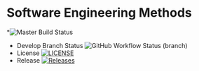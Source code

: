 # Software Engineering Methods
*![Master Build Status](https://img.shields.io/github/actions/workflow/status/40779661AnnMinNyo/sem/main.yml?branch=main&style=flat-square)

* Develop Branch Status ![GitHub Workflow Status (branch)](https://img.shields.io/github/actions/workflow/status/40779661AnnMinNyo/sem/main.yml?branch=main)
* License [![LICENSE](https://img.shields.io/github/license/40779661AnnMinNyo/sem.svg?style=flat-square)](https://github.com/40779661AnnMinNyo/sem/blob/main/LICENSE)
* Release [![Releases](https://img.shields.io/github/release/40779661AnnMinNyo/sem/all.svg?style=flat-square)](https://github.com/40779661AnnMinNyo/sem/releases)
